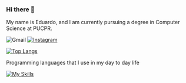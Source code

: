 ### Hi there 👋
My name is Eduardo, and I am currently pursuing a degree in Computer Science at PUCPR.

![Gmail](https://img.shields.io/badge/Gmail-D14836?style=for-the-badge&logo=gmail&logoColor=white)
[![Instagram](https://img.shields.io/badge/Instagram-E4405F?style=for-the-badge&logo=instagram&logoColor=white)](https://instagram.com/edu.lagoo)

[![Top Langs](https://github-readme-stats.vercel.app/api/top-langs/?username=EduLago)](https://github.com/anuraghazra/github-readme-stats)

Programming languages that I use in my day to day life

[![My Skills](https://skillicons.dev/icons?i=py,cs,java,html,css,js,mysql&perline=3)](https://skillicons.dev)
